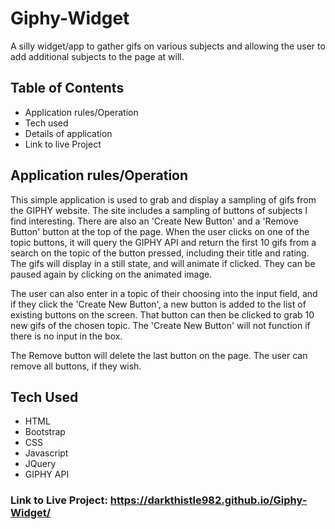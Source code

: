 # Giphy-Widget
A silly widget/app to gather gifs on various subjects and allowing the user to add additional subjects to the page at will.

## Table of Contents
* Application rules/Operation
* Tech used
* Details of application
* Link to live Project

## Application rules/Operation

This simple application is used to grab and display a sampling of gifs from the GIPHY website. The site includes a sampling of buttons of subjects I find interesting. There are also an 'Create New Button' and a 'Remove Button' button at the top of the page. When the user clicks on one of the topic buttons, it will query the GIPHY API and return the first 10 gifs from a search on the topic of the button pressed, including their title and rating. The gifs will display in a still state, and will animate if clicked. They can be paused again by clicking on the animated image. 

The user can also enter in a topic of their choosing into the input field, and if they click the 'Create New Button', a new button is added to the list of existing buttons on the screen. That button can then be clicked to grab 10 new gifs of the chosen topic. The 'Create New Button' will not function if there is no input in the box. 

The Remove button will delete the last button on the page. The user can remove all buttons, if they wish. 

## Tech Used

* HTML
* Bootstrap
* CSS
* Javascript
* JQuery
* GIPHY API

### Link to Live Project: https://darkthistle982.github.io/Giphy-Widget/
